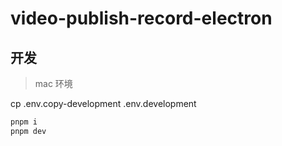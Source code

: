 # video-publish-record-electron

## 开发

> mac 环境

cp .env.copy-development .env.development

```bash
pnpm i
pnpm dev
```
